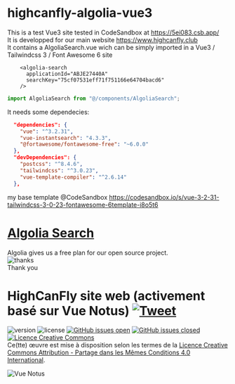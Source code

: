 # highcanfly-algolia-vue3
This is a test Vue3 site tested in CodeSandbox at https://5ei083.csb.app/  
It is developped for our main website https://www.highcanfly.club  
It contains a AlgoliaSearch.vue wich can be simply imported in a Vue3 / Tailwindcss 3 / Font Awesome 6 site
```vue
    <algolia-search
      applicationId="ABJE27440A"
      searchKey="75cf07531eff71f751166e64704bacd6"
    />
```
```javascript
import AlgoliaSearch from "@/components/AlgoliaSearch";
```  
It needs some dependecies:  
```json
  "dependencies": {
    "vue": "^3.2.31",
    "vue-instantsearch": "4.3.3",
    "@fortawesome/fontawesome-free": "~6.0.0"
  },
  "devDependencies": {
    "postcss": "^8.4.6",
    "tailwindcss": "^3.0.23",
    "vue-template-compiler": "^2.6.14"
  },
```
my base template @CodeSandbox https://codesandbox.io/s/vue-3-2-31-tailwindcss-3-0-23-fontawesome-6template-i8o5t6  

# [Algolia Search](https://www.algolia.com/)
Algolia gives us a free plan for our open source project.  
![thanks](https://res.cloudinary.com/hilnmyskv/image/upload/v1580296397/Algolia_com_Website_assets/logo-algolia-nebula-blue-full.png)  
Thank you

# HighCanFly site web (activement basé sur Vue Notus) <a href="https://twitter.com/HighCanFlyClub" target="_blank">![Tweet](https://img.shields.io/twitter/url/http/shields.io.svg?style=social&logo=twitter)</a>

![version](https://img.shields.io/badge/version-1.0.0-blue.svg) ![license](https://img.shields.io/badge/license-GPLv3-red.svg) <a href="https://github.com/eltorio/vue-highcanfly/issues?q=is%3Aopen+is%3Aissue" target="_blank">![GitHub issues open](https://img.shields.io/github/issues/eltorio/vue-highcanfly.svg)</a> <a href="https://github.com/eltorio/vue-highcanfly/issues?q=is%3Aissue+is%3Aclosed" target="_blank">![GitHub issues closed](https://img.shields.io/github/issues-closed-raw/eltorio/vue-highcanfly.svg)</a>
 <a rel="license" href="http://creativecommons.org/licenses/by-sa/4.0/"><img alt="Licence Creative Commons" style="border-width:0" src="https://i.creativecommons.org/l/by-sa/4.0/88x31.png" /></a><br />Ce(tte) œuvre est mise à disposition selon les termes de la <a rel="license" href="http://creativecommons.org/licenses/by-sa/4.0/">Licence Creative Commons Attribution -  Partage dans les Mêmes Conditions 4.0 International</a>.

![Vue Notus](https://repository-images.githubusercontent.com/448899125/ce3dc56f-2f1e-49dc-83d3-c6297308bf46?raw=true)
